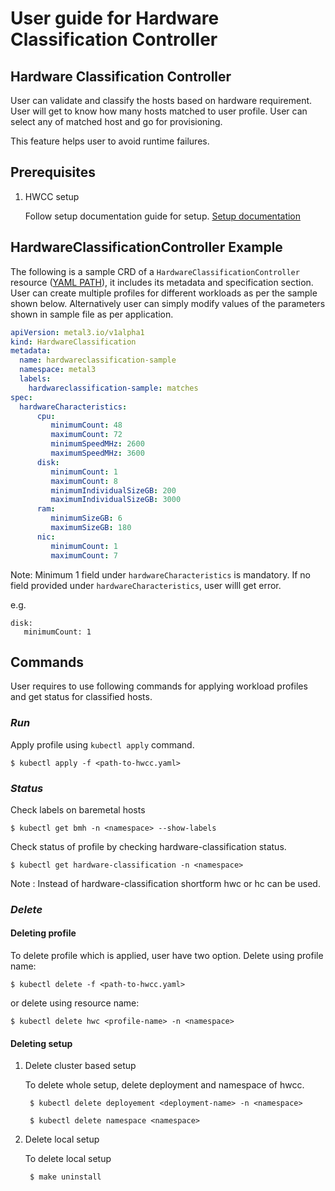 # User guide for Hardware Classification Controller

## Hardware Classification Controller

User can validate and classify the hosts based on hardware requirement.
User will get to know how many hosts matched to user profile. 
User can select any of matched host and go for provisioning.

This feature helps user to avoid runtime failures.

## Prerequisites
1) HWCC setup

	Follow setup documentation guide for setup.
    [Setup documentation](docs/dev-setup.md)

### 
## HardwareClassificationController Example

The following is a sample CRD of a `HardwareClassificationController` resource 
([YAML PATH](config/samples/metal3.io_v1alpha1_hardwareclassification.yaml)), 
it includes its metadata and specification section.
User can create multiple profiles for different workloads as per the sample 
shown below. Alternatively user can simply modify values of the parameters 
shown in sample file as per application.

```yaml
apiVersion: metal3.io/v1alpha1
kind: HardwareClassification
metadata:
  name: hardwareclassification-sample
  namespace: metal3
  labels:
    hardwareclassification-sample: matches
spec:
  hardwareCharacteristics:
      cpu:
         minimumCount: 48
         maximumCount: 72
         minimumSpeedMHz: 2600
         maximumSpeedMHz: 3600
      disk:
         minimumCount: 1
         maximumCount: 8
         minimumIndividualSizeGB: 200
         maximumIndividualSizeGB: 3000
      ram:
         minimumSizeGB: 6
         maximumSizeGB: 180
      nic:
         minimumCount: 1
         maximumCount: 7
```
Note: Minimum 1 field under `hardwareCharacteristics` is mandatory.
If no field provided under `hardwareCharacteristics`, user willl get error.

e.g.

    disk:
       minimumCount: 1

## Commands

User requires to use following commands for applying workload profiles
and get status for classified hosts.

### *Run*

Apply profile using `kubectl apply` command.

    $ kubectl apply -f <path-to-hwcc.yaml>

### *Status*

Check labels on baremetal hosts

    $ kubectl get bmh -n <namespace> --show-labels

Check status of profile by checking hardware-classification status.

    $ kubectl get hardware-classification -n <namespace>

Note : Instead of hardware-classification shortform hwc or hc can be used.

### *Delete* 

#### Deleting profile

To delete profile which is applied, user have two option.
    Delete using profile name:

    $ kubectl delete -f <path-to-hwcc.yaml>

or delete using resource name:

    $ kubectl delete hwc <profile-name> -n <namespace>

#### Deleting setup 

1. Delete cluster based setup

    To delete whole setup, delete deployment and namespace of hwcc.

        $ kubectl delete deployement <deployment-name> -n <namespace>

        $ kubectl delete namespace <namespace>


2. Delete local setup

    To delete local setup

        $ make uninstall